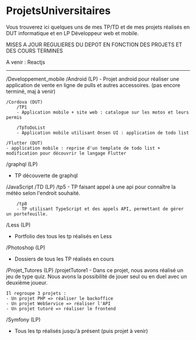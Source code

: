 # ProjetsUniversitaires

Vous trouverez ici quelques uns de mes TP/TD et de mes projets réalisés en DUT informatique
et en LP Développeur web et mobile.

MISES A JOUR REGULIERES DU DEPOT EN FONCTION DES PROJETS ET DES COURS TERMINES

A venir : Reactjs

--------------------------------------------------------------------------------------------
/Developpement_mobile
	/Android (LP)
	- Projet android pour réaliser une application de vente en ligne de pulls et
	autres accessoires. (pas encore terminé, maj à venir)

	/Cordova (DUT)
		/TP1
		- Application mobile + site web : catalogue sur les motos et leurs permis

		/TpToDoList
		- Application mobile utilisant Onsen UI : application de todo list

	/Flutter (DUT)
	- application mobile : reprise d'un template de todo list + modification pour découvrir le langage Flutter

/graphql (LP)
- TP découverte de graphql

/JavaScript
	/TD (LP)
		/tp5
		- TP faisant appel à une api pour connaître la météo selon l'endroit souhaité.

		/tp8
		- TP utilisant TypeScript et des appels API, permettant de gérer un portefeuille.

/Less (LP)
- Portfolio des tous les tp réalisés en Less

/Photoshop (LP)
- Dossiers de tous les TP réalisés en cours

/Projet_Tutores (LP)
	/projetTutore1
	- Dans ce projet, nous avons réalisé un jeu de type quiz. Nous avons la possibilité de jouer seul ou
	en duel avec un deuxième joueur.

	Il regroupe 3 projets :
	- Un projet PHP => réaliser le backoffice
	- Un projet WebService => réaliser l'API
	- Un projet tutoré => réaliser le frontend

/Symfony (LP)
- Tous les tp réalisés jusqu'à présent (puis projet à venir)
